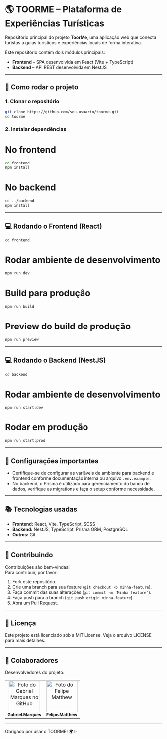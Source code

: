 # 🌎 TOORME – Plataforma de Experiências Turísticas

Repositório principal do projeto **ToorMe**, uma aplicação web que conecta turistas a guias turísticos e experiências locais de forma interativa.

Este repositório contém dois módulos principais:

- **Frontend** – SPA desenvolvida em React (Vite + TypeScript)
- **Backend** – API REST desenvolvida em NestJS


---

## 🚀 Como rodar o projeto

### 1. Clonar o repositório

```bash
git clone https://github.com/seu-usuario/toorme.git
cd toorme
```
### 2. Instalar dependências

# No frontend
```bash
cd frontend
npm install
```
# No backend
```bash
cd ../backend
npm install
```
---

## 💻 Rodando o Frontend (React)
```bash
cd frontend
```
# Rodar ambiente de desenvolvimento

```bash
npm run dev
```

# Build para produção

```bash
npm run build
```

# Preview do build de produção

```bash
npm run preview
```

---

## 💻 Rodando o Backend (NestJS)
```bash
cd backend
```

# Rodar ambiente de desenvolvimento

```bash
npm run start:dev
```

# Rodar em produção

```bash
npm run start:prod
```

---

## 🔧 Configurações importantes

- Certifique-se de configurar as variáveis de ambiente para backend e frontend conforme documentação interna ou arquivo `.env.example`.
- No backend, o Prisma é utilizado para gerenciamento do banco de dados, verifique as migrations e faça o setup conforme necessidade.

---

## 📚 Tecnologias usadas

- **Frontend:** React, Vite, TypeScript, SCSS
- **Backend:** NestJS, TypeScript, Prisma ORM, PostgreSQL 
- **Outros:** Git

---

## 🤝 Contribuindo

Contribuições são bem-vindas!  
Para contribuir, por favor:

1. Fork este repositório.
2. Crie uma branch para sua feature (`git checkout -b minha-feature`).
3. Faça commit das suas alterações (`git commit -m 'Minha feature'`).
4. Faça push para a branch (`git push origin minha-feature`).
5. Abra um Pull Request.

---

## 📄 Licença

Este projeto está licenciado sob a MIT License. Veja o arquivo LICENSE para mais detalhes.

---

## 🤝 Colaboradores

Desenvolvedores do projeto:

<table>
  <tr>
    <td align="center">
      <a href="https://github.com/MarkesZks">
        <img src="https://avatars.githubusercontent.com/u/90846108?v=4" width="100px;" alt="Foto do Gabriel Marques no GitHub"/><br>
        <sub>
          <b>Gabriel Marques</b>
        </sub>
      </a>
    </td>
    <td align="center">
      <a href="https://github.com/FelipeMatthew">
        <img src="https://avatars.githubusercontent.com/u/102431464?v=4" width="100px;" alt="Foto do Felipe Matthew "/><br>
        <sub>
          <b>Felipe Matthew</b>
        </sub>
      </a>
    </td>
  </tr>
  </table>

---

Obrigado por usar o TOORME! 🌍✨